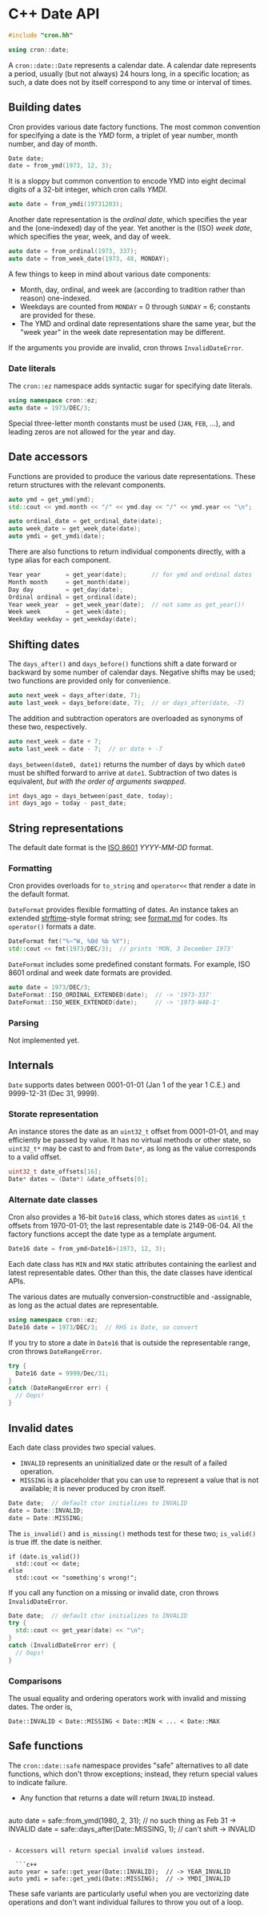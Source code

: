 # C++ Date API

```c++
#include "cron.hh"

using cron::date;
```

A `cron::date::Date` represents a calendar date.  A calendar date represents a period, usually (but not always) 24 hours long, in a specific location; as such, a date does not by itself correspond to any time or interval of times.

## Building dates

Cron provides various date factory functions. The most common convention for specifying a date is the _YMD_ form, a triplet of year number, month number, and day of month.  

```c++
Date date;
date = from_ymd(1973, 12, 3);
```

It is a sloppy but common convention to encode YMD into eight decimal digits of a 32-bit integer, which cron calls _YMDI_.

```c++
auto date = from_ymdi(19731203);
```

Another date representation is the _ordinal date_, which specifies the year and the (one-indexed) day of the year.  Yet another is the (ISO) _week date_, which specifies the year, week, and day of week.  

```c++
auto date = from_ordinal(1973, 337);
auto date = from_week_date(1973, 48, MONDAY);
```

A few things to keep in mind about various date components:

- Month, day, ordinal, and week are (according to tradition rather than reason) one-indexed.
- Weekdays are counted from `MONDAY` = 0 through `SUNDAY` = 6; constants are provided for these.
- The YMD and ordinal date representations share the same year, but the "week year" in the week date representation may be different.

If the arguments you provide are invalid, cron throws `InvalidDateError`.


### Date literals

The `cron::ez` namespace adds syntactic sugar for specifying date literals.

```c++
using namespace cron::ez;
auto date = 1973/DEC/3;
```

Special three-letter month constants must be used (`JAN`, `FEB`, ...), and leading zeros are not allowed for the year and day.  

## Date accessors

Functions are provided to produce the various date representations.  These return structures with the relevant components.

```c++
auto ymd = get_ymd(ymd);
std::cout << ymd.month << "/" << ymd.day << "/" << ymd.year << "\n";

auto ordinal_date = get_ordinal_date(date);
auto week_date = get_week_date(date);
auto ymdi = get_ymdi(date);
```

There are also functions to return individual components directly, with a type alias for each component.

```c++
Year year       = get_year(date);       // for ymd and ordinal dates 
Month month     = get_month(date);
Day day         = get_day(date);
Ordinal ordinal = get_ordinal(date);
Year week_year  = get_week_year(date);  // not same as get_year()!
Week week       = get_week(date);
Weekday weekday = get_weekday(date);
```


## Shifting dates

The `days_after()` and `days_before()` functions shift a date forward or backward by some number of calendar days.  Negative shifts may be used; two functions are provided only for convenience.

```c++
auto next_week = days_after(date, 7);
auto last_week = days_before(date, 7);  // or days_after(date, -7)
```

The addition and subtraction operators are overloaded as synonyms of these two, respectively.

```c++
auto next_week = date + 7;
auto last_week = date - 7;  // or date + -7
```

`days_between(date0, date1)` returns the number of days by which `date0` must be shifted forward to arrive at `date1`.  Subtraction of two dates is equivalent, _but with the order of arguments swapped_.

```c++
int days_ago = days_between(past_date, today);
int days_ago = today - past_date;
```


## String representations

The default date format is the [ISO 8601](https://en.wikipedia.org/wiki/ISO_8601) _YYYY-MM-DD_ format.

### Formatting

Cron provides overloads for `to_string` and `operator<<` that render a date in the default format.

`DateFormat` provides flexible formatting of dates.  An instance takes an extended [strftime](http://man7.org/linux/man-pages/man3/strftime.3.html)-style format string; see [format.md](format.md) for codes.  Its `operator()` formats a date.

```c++
DateFormat fmt("%~^W, %0d %b %Y");
std::cout << fmt(1973/DEC/3);  // prints 'MON, 3 December 1973'
```

`DateFormat` includes some predefined constant formats.  For example, ISO 8601 ordinal and week date formats are provided.

```c++
auto date = 1973/DEC/3;
DateFormat::ISO_ORDINAL_EXTENDED(date);  // -> '1973-337'
DateFormat::ISO_WEEK_EXTENDED(date);     // -> '1973-W48-1'
```


### Parsing

Not implemented yet.


## Internals

`Date` supports dates between 0001-01-01 (Jan 1 of the year 1 C.E.) and 9999-12-31 (Dec 31, 9999).  


### Storate representation

An instance stores the date as an `uint32_t` offset from 0001-01-01, and may efficiently be passed by value.  It has no virtual methods or other state, so `uint32_t*` may be cast to and from `Date*`, as long as the value corresponds to a valid offset.

```c++
uint32_t date_offsets[16];
Date* dates = (Date*) &date_offsets[0];
```


### Alternate date classes

Cron also provides a 16-bit `Date16` class, which stores dates as `uint16_t` offsets from 1970-01-01; the last representable date is 2149-06-04.  All the factory functions accept the date type as a template argument.

```c++
Date16 date = from_ymd<Date16>(1973, 12, 3);
```

Each date class has `MIN` and `MAX` static attributes containing the earliest and latest representable dates.  Other than this, the date classes have identical APIs.

The various dates are mutually conversion-constructible and -assignable, as long as the actual dates are representable.

```c++
using namespace cron::ez;
Date16 date = 1973/DEC/3;  // RHS is Date, so convert
```

If you try to store a date in `Date16` that is outside the representable range, cron throws `DateRangeError`.

```c++
try {
  Date16 date = 9999/Dec/31;
}
catch (DateRangeError err) {
  // Oops!
}
```


## Invalid dates

Each date class provides two special values.

- `INVALID` represents an uninitialized date or the result of a failed operation.
- `MISSING` is a placeholder that you can use to represent a value that is not available; it is never produced by cron itself.


```c++
Date date;  // default ctor initializes to INVALID
date = Date::INVALID;
date = Date::MISSING;
```

The `is_invalid()` and `is_missing()` methods test for these two; `is_valid()` is true iff. the date is neither.

```
if (date.is_valid())
  std::cout << date;
else
  std::cout << "something's wrong!";
```

If you call any function on a missing or invalid date, cron throws `InvalidDateError`.

```c++
Date date;  // default ctor initializes to INVALID
try {
  std::cout << get_year(date) << "\n";
}
catch (InvalidDateError err) {
  // Oops!
}
```

### Comparisons

The usual equality and ordering operators work with invalid and missing dates.  The order is,

    Date::INVALID < Date::MISSING < Date::MIN < ... < Date::MAX


## Safe functions

The `cron::date::safe` namespace provides "safe" alternatives to all date functions, which don't throw exceptions; instead, they return special values to indicate failure.

- Any function that returns a date will return `INVALID` instead.

  ```c++
auto date = safe::from_ymd(1980, 2, 31);    // no such thing as Feb 31 -> INVALID
date = safe::days_after(Date::MISSING, 1);  // can't shift -> INVALID
```

- Accessors will return special invalid values instead.

  ```c++
auto year = safe::get_year(Date::INVALID);  // -> YEAR_INVALID
auto ymdi = safe::get_ymdi(Date::MISSING);  // -> YMDI_INVALID
```

These safe variants are particularly useful when you are vectorizing date operations and don't want individual failures to throw you out of a loop.

